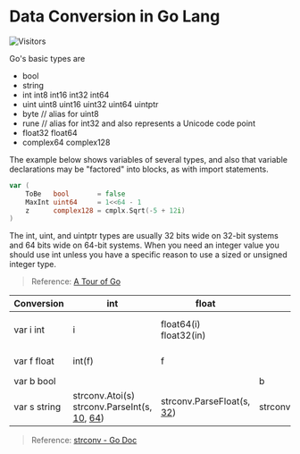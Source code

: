# Data Conversion in Go Lang

![Visitors](https://api.visitorbadge.io/api/visitors?path=aasisodiya.go.golang-general.data-types&labelColor=%23ffa500&countColor=%23263759&labelStyle=upper)

Go's basic types are

* bool
* string
* int  int8  int16  int32  int64
* uint uint8 uint16 uint32 uint64 uintptr
* byte // alias for uint8
* rune // alias for int32 and also represents a Unicode code point
* float32 float64
* complex64 complex128

The example below shows variables of several types, and also that variable declarations may be "factored" into blocks, as with import statements.

```go
var (
    ToBe   bool       = false
    MaxInt uint64     = 1<<64 - 1
    z      complex128 = cmplx.Sqrt(-5 + 12i)
)
```

The int, uint, and uintptr types are usually 32 bits wide on 32-bit systems and 64 bits wide on 64-bit systems. When you need an integer value you should use int unless you have a specific reason to use a sized or unsigned integer type.

> Reference: [A Tour of Go](https://tour.golang.org/basics/11)

|Conversion  |int|float|bool|string|
|------------|-----------------------------------------------------------------|------------------------------------|--------------------|---------------------------------------------------------------------|
|var i int   |i                                                                |float64(i) <br> float32(in)         |                    |strconv.Itoa(i)<br>strconv.FormatInt(i, [10](base))                  |
|var f float |int(f)                                                           |f                                   |                    |strconv.FormatFloat(f, ['E'](format), [-1](precision), [64](bitsize))|
|var b bool  |                                                                 |                                    |b                   |strconv.FormatBool(b)                                                |
|var s string|strconv.Atoi(s)<br>strconv.ParseInt(s, [10](base), [64](bitsize))|strconv.ParseFloat(s, [32](bitsize))|strconv.ParseBool(s)|s                                                                    |

> Reference: [strconv - Go Doc](https://golang.org/pkg/strconv/)
